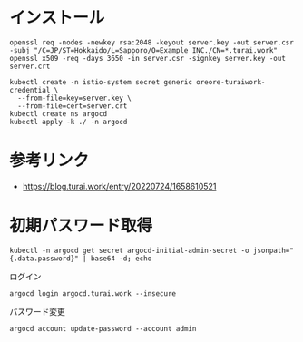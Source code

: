 # インストール

```
openssl req -nodes -newkey rsa:2048 -keyout server.key -out server.csr -subj "/C=JP/ST=Hokkaido/L=Sapporo/O=Example INC./CN=*.turai.work"
openssl x509 -req -days 3650 -in server.csr -signkey server.key -out server.crt
```

```
kubectl create -n istio-system secret generic oreore-turaiwork-credential \
  --from-file=key=server.key \
  --from-file=cert=server.crt
kubectl create ns argocd
kubectl apply -k ./ -n argocd
```

# 参考リンク

- https://blog.turai.work/entry/20220724/1658610521

# 初期パスワード取得

```
kubectl -n argocd get secret argocd-initial-admin-secret -o jsonpath="{.data.password}" | base64 -d; echo
```

ログイン

```
argocd login argocd.turai.work --insecure
```

パスワード変更

```
argocd account update-password --account admin
```
